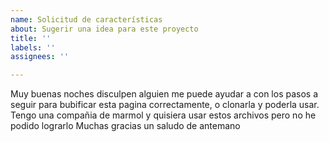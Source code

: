 ```yaml
---
name: Solicitud de características
about: Sugerir una idea para este proyecto
title: ''
labels: ''
assignees: ''

---
```


Muy buenas noches disculpen alguien me puede ayudar a con los pasos a seguir para bubificar esta pagina correctamente, o clonarla y poderla usar.
Tengo una compañia de marmol y quisiera usar estos archivos pero no he podido lograrlo 
Muchas gracias un saludo de antemano
